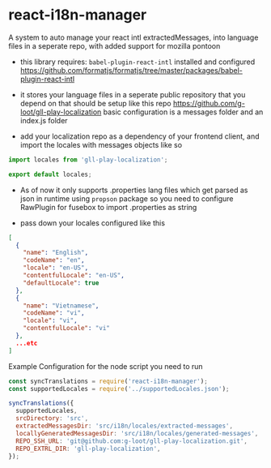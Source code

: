 # react-i18n-manager
A system to auto manage your react intl extractedMessages, into language files in a seperate repo, with added support for mozilla pontoon

- this library requires: `babel-plugin-react-intl` installed and configured
  https://github.com/formatjs/formatjs/tree/master/packages/babel-plugin-react-intl

- it stores your language files in a seperate public repository that you depend on that should be setup like this repo           https://github.com/g-loot/gll-play-localization
  basic configuration is a messages folder and an index.js folder
  
- add your localization repo as a dependency of your frontend client, and import the locales with messages objects like so
```javascript
import locales from 'gll-play-localization';

export default locales;
```

- As of now it only supports .properties lang files which get parsed as json in runtime using `propson` package so you need to configure RawPlugin for fusebox to import .properties as string

- pass down your locales configured like this

```json
[
  {
    "name": "English",
    "codeName": "en",
    "locale": "en-US",
    "contentfulLocale": "en-US",
    "defaultLocale": true
  },
  {
    "name": "Vietnamese",
    "codeName": "vi",
    "locale": "vi",
    "contentfulLocale": "vi"
  },
  ...etc
]
```


Example Configuration for the node script you need to run
```javascript
const syncTranslations = require('react-i18n-manager');
const supportedLocales = require('../supportedLocales.json');

syncTranslations({
  supportedLocales,
  srcDirectory: 'src',
  extractedMessagesDir: 'src/i18n/locales/extracted-messages',
  locallyGeneratedMessagesDir: 'src/i18n/locales/generated-messages',
  REPO_SSH_URL: 'git@github.com:g-loot/gll-play-localization.git',
  REPO_EXTRL_DIR: 'gll-play-localization',
});
```

